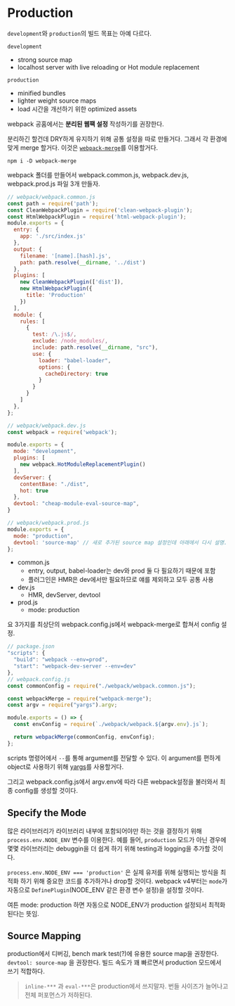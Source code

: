 # Production

`development`와 `production`의 빌드 목표는 아예 다르다.

`development`
- strong source map
- localhost server with live reloading or Hot module replacement

`production`
- minified bundles
- lighter weight source maps
- load 시간을 개선하기 위한 optimized assets

webpack 공홈에서는 __분리된 웹팩 설정__ 작성하기를 권장한다.

분리하긴 할건데 DRY하게 유지하기 위해 공통 설정을 따로 만들거다. 그래서 각 환경에 맞게 merge 할거다. 이것은 [`webpack-merge`](https://github.com/survivejs/webpack-merge)를 이용할거다.

```
npm i -D webpack-merge
```

webpack 폴더를 만들어서 webpack.common.js, webpack.dev.js, webpack.prod.js 파일 3개 만들자.

```js
// webpack/webpack.common.js
const path = require('path');
const CleanWebpackPlugin = require('clean-webpack-plugin');
const HtmlWebpackPlugin = require('html-webpack-plugin');
module.exports = {
  entry: {
    app: './src/index.js'
  },
  output: {
    filename: '[name].[hash].js',
    path: path.resolve(__dirname, '../dist')
  },
  plugins: [
    new CleanWebpackPlugin(['dist']),
    new HtmlWebpackPlugin({
      title: 'Production'
    })
  ],
  module: {
    rules: [
      {
        test: /\.js$/,
        exclude: /node_modules/,
        include: path.resolve(__dirname, "src"),
        use: {
          loader: "babel-loader",
          options: {
            cacheDirectory: true
          }
        }
      }
    ]
  },
};

// webpack/webpack.dev.js
const webpack = require('webpack');

module.exports = {
  mode: "development",
  plugins: [
    new webpack.HotModuleReplacementPlugin()
  ],
  devServer: {
    contentBase: "./dist",
    hot: true
  },
  devtool: "cheap-module-eval-source-map",
}

// webpack/webpack.prod.js
module.exports = {
  mode: "production",
  devtool: 'source-map' // 새로 추가된 source map 설정인데 아래에서 다시 설명.
};
```

- common.js
  - entry, output, babel-loader는 dev와 prod 둘 다 필요하기 때문에 포함
  - 플러그인은 HMR은 dev에서만 필요하므로 얘를 제외하고 모두 공통 사용
- dev.js
  - HMR, devServer, devtool
- prod.js
  - mode: production

요 3가지를 최상단의 webpack.config.js에서 webpack-merge로 합쳐서 config 설정.

```js
// package.json
"scripts": {
  "build": "webpack --env=prod",
  "start": "webpack-dev-server --env=dev"
},
// webpack.config.js
const commonConfig = require("./webpack/webpack.common.js");

const webpackMerge = require("webpack-merge");
const argv = require("yargs").argv;

module.exports = () => {
  const envConfig = require(`./webpack/webpack.${argv.env}.js`);

  return webpackMerge(commonConfig, envConfig);
};
```

scripts 명령어에서 `--`를 통해 argument를 전달할 수 있다.
이 argument를 편하게 object로 사용하기 위해 [yargs](https://github.com/yargs/yargs)를 사용할거다.

그리고 webpack.config.js에서 
argv.env에 따라 다른 webpack설정을 불러와서 최종 config를 생성할 것이다.

## Specify the Mode

많은 라이브러리가 라이브러리 내부에 포함되어야만 하는 것을 결정하기 위해 `process.env.NODE_ENV` 변수를 이용한다. 예를 들어, `production` 모드가 아닌 경우에 몇몇 라이브러리는 debuggin을 더 쉽게 하기 위해 testing과 logging을 추가할 것이다.

`process.env.NODE_ENV === 'production'` 은 실제 유저를 위해 실행되는 방식을 최적화 하기 위해 중요한 코드를 추가하거나 drop할 것이다. webpack v4부터는 `mode`가 자동으로 `DefinePlugin`(NODE_ENV 같은 환경 변수 설정)을 설정할 것이다.

여튼 mode: production 하면 자동으로 NODE_ENV가 production 설정되서 최적화된다는 뜻임.

## Source Mapping

production에서 디버깅, bench mark test(?)에 유용한 source map을 권장한다. `devtool: source-map` 을 권장한다. 빌드 속도가 꽤 빠르면서 production 모드에서 쓰기 적합하다.

> `inline-***` 과 `eval-***`은 production에서 쓰지말자. 번들 사이즈가 늘어나고 전체 퍼포먼스가 저하된다.